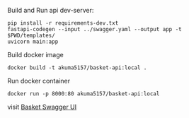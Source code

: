Build and Run api dev-server:
```
pip install -r requirements-dev.txt
fastapi-codegen --input ../swagger.yaml --output app -t $PWD/templates/
uvicorn main:app
```

Build docker image
```
docker build -t akuma5157/basket-api:local .
```

Run docker container
```
docker run -p 8000:80 akuma5157/basket-api:local
```

visit [Basket Swagger UI](http://localhost:8000/docs)
